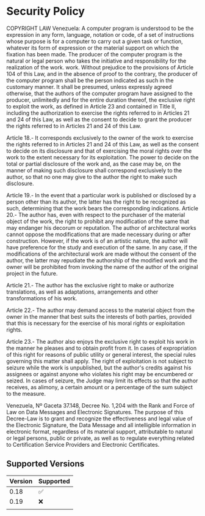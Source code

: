 # Security Policy

COPYRIGHT LAW Venezuela:
A computer program is understood to be the expression in any form, language, notation or code, of a set of instructions whose purpose is for a computer to carry out a given task or function, whatever its form of expression or the material support on which the fixation has been made. 
The producer of the computer program is the natural or legal person who takes the initiative and responsibility for the realization of the work. 
work. 
Without prejudice to the provisions of Article 104 of this Law, and in the absence of proof to the contrary, the producer of the computer program shall be the person indicated as such in the customary manner. 
It shall be presumed, unless expressly agreed otherwise, that the authors of the computer program have assigned to the producer, unlimitedly and for the entire duration thereof, the exclusive right to exploit the work, as defined in Article 23 and contained in Title II, including the authorization to exercise the rights referred to in Articles 21 and 24 of this Law, as well as the consent to decide to grant the producer the rights referred to in Articles 21 and 24 of this Law. 

Article 18.- It corresponds exclusively to the owner of the work to exercise the rights referred to in Articles 21 and 24 of this Law, as well as the consent to decide on its disclosure and that of exercising the moral rights over the work to the extent necessary for its exploitation.
The power to decide on the total or partial disclosure of the work and, as the case may be, on the manner of making such disclosure shall correspond exclusively to the author, so that no one may give to the author the right to make such disclosure.

Article 19.- In the event that a particular work is published or disclosed by a person other than its author, the latter has the right to be recognized as such, determining that the work bears the corresponding indications.
Article 20.- The author has, even with respect to the purchaser of the material object of the work, the right to prohibit any modification of the same that may endanger his decorum or reputation.
The author of architectural works cannot oppose the modifications that are made necessary during or after construction. However, if the work is of an artistic nature, the author will have preference for the study and execution of the same.
In any case, if the modifications of the architectural work are made without the consent of the author, the latter may repudiate the authorship of the modified work and the owner will be prohibited from invoking the name of the author of the original project in the future.

Article 21.- The author has the exclusive right to make or authorize translations, as well as adaptations, arrangements and other transformations of his work.

Article 22.- The author may demand access to the material object from the owner in the manner that best suits the interests of both parties, provided that this is necessary for the exercise of his moral rights or exploitation rights.

Article 23.- The author also enjoys the exclusive right to exploit his work in the manner he pleases and to obtain profit from it. In cases of expropriation of this right for reasons of public utility or general interest, the special rules governing this matter shall apply.
The right of exploitation is not subject to seizure while the work is unpublished, but the author's credits against his assignees or against anyone who violates his right may be encumbered or seized. In cases of seizure, the Judge may limit its effects so that the author receives, as alimony, a certain amount or a percentage of the sum subject to the measure.

Venezuela, Nº Gaceta 37.148, Decree No. 1,204 with the Rank and Force of Law on Data Messages and Electronic Signatures.
The purpose of this Decree-Law is to grant and recognize the effectiveness and legal value of the Electronic Signature, the Data Message and all intelligible information in electronic format, regardless of its material support, attributable to natural or legal persons, public or private, as well as to regulate everything related to Certification Service Providers and Electronic Certificates.

## Supported Versions


| Version | Supported          |
| ------- | ------------------ |
| 0.18   | :white_check_mark: |
| 0.19   | :x:                |
                |

